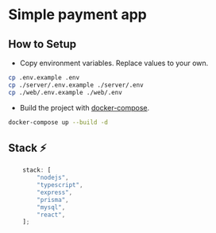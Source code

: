 # Simple payment app

## How to Setup

- Copy environment variables. Replace values to your own.

```bash
cp .env.example .env
cp ./server/.env.example ./server/.env
cp ./web/.env.example ./web/.env
```

- Build the project with [docker-compose](https://docs.docker.com/compose/).

```bash
docker-compose up --build -d
```

## Stack :zap:

```javascript
    stack: [
        "nodejs",
        "typescript",
        "express",
        "prisma",
        "mysql",
        "react",
    ];
```